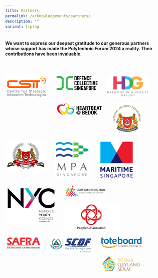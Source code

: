 ```yaml
---
title: Partners
permalink: /acknowledgements/partners/
description: ""
variant: tiptap
---
```

<h4><strong>We want to express our deepest gratitude to our generous partners whose support has made the Polytechnic Forum 2024 a reality. Their contributions have been invaluable.</strong></h4>
<p>
<br>
</p><a class="isomer-image-wrapper" href="https://www.csit.gov.sg/"><img style="float: left; width: 27%; margin-right: 5%; margin-top: 2%; margin-bottom: 0.5em;" height="auto" width="100%" alt="" src="/images/PF 2024/Acknowledgements/CSIT_Logo.jpg"></a>
<p></p><a class="isomer-image-wrapper" href="https://www.defencecollectivesg.com/"><img style="float: left; width: 27%; margin-right: 5%; margin-top: 2%; margin-bottom: 0.5em;" height="auto" width="100%" alt="" src="/images/PF 2024/Acknowledgements/DCS.jpg"></a>
<p></p>
<p></p><a class="isomer-image-wrapper" href="https://www.harmonyindiversitygallery.gov.sg/"><img style="float: left; width: 27%; margin-right: 5%; margin-top: 2%; margin-bottom: 0.5em;" height="auto" width="100%" alt="" src="/images/PF 2024/Acknowledgements/HDG.jpg"></a>
<p></p>
<p></p><a class="isomer-image-wrapper" href="https://www.pa.gov.sg/our-network/heartbeat-bedok/heartbeatatbedok/"><img style="float: left; width: 30%; margin-right: 5%; margin-top: 2%; margin-bottom: 0.5em;" height="auto" width="100%" alt="" src="/images/PF 2024/Acknowledgements/HeartbeatBedok.jpg"></a>
<p></p>
<p></p><a class="isomer-image-wrapper" href="https://www.mha.gov.sg/isd"><img style="float: left; width: 20%; margin-right: 5%; margin-top: 2%; margin-bottom: 0.5em;" height="auto" width="100%" alt="" src="/images/PF 2024/Acknowledgements/ISD.jpg"></a>
<p></p>
<p></p><a class="isomer-image-wrapper" href="https://www.mindef.gov.sg/"><img style="float: left; width: 26%; margin-right: 5%; margin-top: 2%; margin-bottom: 0.5em;" height="auto" width="100%" alt="" src="/images/PF 2024/Acknowledgements/MOD.jpg"></a>
<p></p>
<p></p><a class="isomer-image-wrapper" href="https://www.mpa.gov.sg/home"><img style="float: left; width: 23%; margin-right: 5%; margin-top: 2%; margin-bottom: 0.5em;" height="auto" width="100%" alt="" src="/images/PF 2024/Acknowledgements/MPA.jpg"></a>
<p></p>
<p></p>
<div class="isomer-image-wrapper">
<img style="float: left; width: 23%; margin-right: 5%; margin-top: 2%; margin-bottom: 0.5em;" height="auto" width="100%" alt="" src="/images/PF 2024/Acknowledgements/MS.jpg">
</div>
<p></p>
<p></p><a class="isomer-image-wrapper" href="https://www.nyc.gov.sg/"><img style="float: left; width: 32%; margin-right: 5%; margin-top: 2%; margin-bottom: 0.5em;" height="auto" width="100%" alt="" src="/images/PF 2024/Acknowledgements/NYC.jpg"></a>
<p></p>
<p></p><a class="isomer-image-wrapper" href="https://www.pa.gov.sg/our-network/our-tampines-hub/our-tampines-hub/"><img style="float: left; width: 27%; margin-right: 5%; margin-top: 2%; margin-bottom: 0.5em;" height="auto" width="100%" alt="" src="/images/PF 2024/Acknowledgements/OTH_Logo.jpg"></a>
<p></p>
<p></p><a class="isomer-image-wrapper" href="https://www.pa.gov.sg/"><img style="float: left; width: 35%; margin-right: 5%; margin-top: 2%; margin-bottom: 0.5em;" height="auto" width="100%" alt="" src="/images/PF 2024/Acknowledgements/PA.png"></a>
<p></p>
<p></p><a class="isomer-image-wrapper" href="https://www.safra.sg/"><img style="float: left; width: 23%; margin-right: 5%; margin-top: 2%; margin-bottom: 0.5em;" height="auto" width="100%" alt="" src="/images/PF 2024/Acknowledgements/SAFRA_logo.jpg"></a>
<p></p>
<p></p><a class="isomer-image-wrapper" href="https://www.scdf.gov.sg/"><img style="float: left; width: 27%; margin-right: 5%; margin-top: 2%; margin-bottom: 0.5em;" height="auto" width="100%" alt="" src="/images/PF 2024/Acknowledgements/SCDF_logo.jpg"></a>
<p></p>
<p></p><a class="isomer-image-wrapper" href="https://www.toteboard.gov.sg/"><img style="float: left; width: 27%; margin-right: 5%; margin-top: 2%; margin-bottom: 0.5em;" height="auto" width="100%" alt="" src="/images/PF 2024/Acknowledgements/Tote_Board.jpg"></a>
<p></p>
<p></p><a class="isomer-image-wrapper" href="https://www.pa.gov.sg/our-network/wisma-geylang-serai/about-us/"><img style="float: left; width: 27%; margin-right: 5%; margin-top: 2%; margin-bottom: 0.5em;" height="auto" width="100%" alt="" src="/images/PF 2024/Acknowledgements/Wisma_Geylang_Serai.jpg"></a>
<p></p>